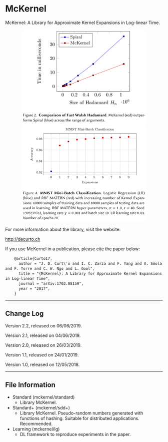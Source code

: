 # McKernel

McKernel: A Library for Approximate Kernel Expansions in Log-linear Time.

<p align="center">
<img src="fwh.png" width="400">
<img src="rbfmatern.png" width="400">
</p>

For more information about the library, visit the website:

  http://decurto.ch

If you use McKernel in a publication, please cite the paper below:

        @article{Curto17,
          author = "J. D. Curt\'o and I. C. Zarza and F. Yang and A. Smola and F. Torre and C. W. Ngo and L. Gool",
          title = "{McKernel}: A Library for Approximate Kernel Expansions in Log-linear Time",
          journal = "arXiv:1702.08159",
          year = "2017",
        }

--------------------------------------------------------
Change Log
--------------------------------------------------------

Version 2.2, released on 06/06/2019.

Version 2.1, released on 04/06/2019.

Version 2.0, released on 26/03/2019.

Version 1.1, released on 24/01/2019.

Version 1.0, released on 12/05/2018.

--------------------------------------------------------
File Information
--------------------------------------------------------

- Standard (mckernel/standard)
  - Library McKernel.
- Standard+ (mckernel/sdd+)
  - Library McKernel. Pseudo-random numbers generated with functions of hashing. Suitable for distributed applications. Recommended.
- Learning (mckernel/lg)
  - DL framework to reproduce experiments in the paper.
